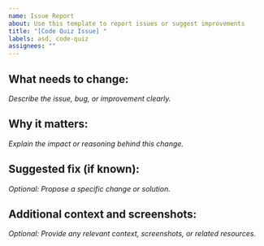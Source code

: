 ```yaml
---
name: Issue Report
about: Use this template to report issues or suggest improvements
title: "[Code Quiz Issue] "
labels: asd, code-quiz
assignees: ""
---
```


## What needs to change:

_Describe the issue, bug, or improvement clearly._

## Why it matters:

_Explain the impact or reasoning behind this change._

## Suggested fix (if known):

_Optional: Propose a specific change or solution._

## Additional context and screenshots:

_Optional: Provide any relevant context, screenshots, or related resources._
